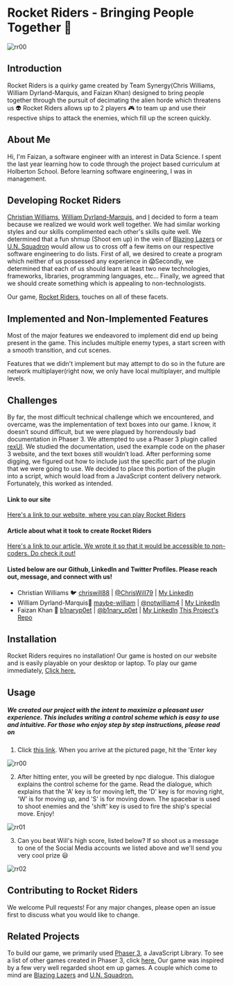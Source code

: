 # Rocket Riders - Bringing People Together  🚀

![rr00](https://user-images.githubusercontent.com/51524966/77604145-2dea0180-6ee8-11ea-879a-60d725c40006.jpg)

## Introduction
Rocket Riders is a quirky game created by Team Synergy(Chris Williams, William Dyrland-Marquis, and Faizan Khan) designed to bring people together through the pursuit of decimating the alien horde which threatens us 👽 Rocket Riders allows up to 2 players  🎮 to team up and use their respective ships to attack the enemies, which fill up the screen quickly.
## About Me
Hi, I'm Faizan, a software engineer with an interest in Data Science. I spent the last year learning how to code through the project based curriculum at Holberton School. Before learning software engineering, I was in management. 

## Developing Rocket Riders
[Christian Williams](https://www.linkedin.com/in/christian--williams), [William Dyrland-Marquis](https://www.linkedin.com/in/william-dyrland-marquis), and [I](https://www.linkedin.com/in/fkkhan)  decided to form a team because we realized we would work well together. We had similar working styles and our skills complimented each other's skills quite well. We determined that a fun shmup (Shoot em up) in the vein of [Blazing Lazers](https://www.youtube.com/watch?v=OquO7XKHDT4) or [U.N. Squadron](https://www.youtube.com/watch?v=lY4Z8I7oA5A&t=142s) would allow us to cross off a few items on our respective software engineering to do lists. First of all, we desired to create a program which neither of us possessed any experience in 😱Secondly, we determined that each of us should learn at least two new technologies, frameworks, libraries, programming languages, etc… Finally, we agreed that we should create something which is appealing to non-technologists.

Our game, [Rocket Riders](https://thefunonline.tech/), touches on all of these facets.

## Implemented and Non-Implemented Features
Most of the major features we endeavored to implement did end up being present in the game. This includes multiple enemy types, a start screen with a smooth transition, and cut scenes.

Features that we didn't implement but may attempt to do so in the future are network multiplayer(right now, we only have local multiplayer, and multiple levels.

## Challenges
By far, the most difficult technical challenge which we encountered, and overcame, was the implementation of text boxes into our game. I know, it doesn’t sound difficult, but we were plagued by horrendously bad documentation in Phaser 3. We attempted to use a Phaser 3 plugin called [rexUI](https://phaser.io/news/2019/01/rexui-plugins). We studied the documentation, used the example code on the phaser 3 website, and the text boxes still wouldn’t load. After performing some digging, we figured out how to include just the specific part of the plugin that we were going to use. We decided to place this portion of the plugin into a script, which would load from a JavaScript content delivery network. Fortunately, this worked as intended.

#### Link to our site
[Here's a link to our website, where you can play Rocket Riders](https://thefunonline.tech/)
#### Article about what it took to create Rocket Riders
[Here's a link to our article. We wrote it so that it would be accessible to non-coders. Do check it out! ](https://medium.com/@mathemagician229/the-odyssey-of-team-synergy-2ba4d5998bd4)
#### Listed below are our Github, LinkedIn and Twitter Profiles. Please reach out, message, and connect with us!
* Christian Williams 🐦 [chriswill88](https://github.com/chriswill88) | [@ChrisWill79](https://twitter.com/ChrisWill79) | [My LinkedIn](https://www.linkedin.com/in/christian--williams/)
*  William Dyrland-Marquis🥇 [maybe-william](https://github.com/maybe-william) | [@notwilliam4](https://twitter.com/notwilliam4) | [My LinkedIn](https://www.linkedin.com/in/william-dyrland-marquis/)
* Faizan Khan 🌌 [b1naryp0et](https://github.com/b1naryp0et) | [@b1nary_p0et](https://twitter.com/b1nary_p0et) | [My LinkedIn](https://www.linkedin.com/in/fkkhan/) [This Project's Repo](https://github.com/maybe-william/RocketRiders)
## Installation
Rocket Riders requires no installation! Our game is hosted on our website and is easily playable on your desktop or laptop. To play our game immediately, [Click here.](https://thefunonline.tech/game/index.html)
## Usage
##### We created our project with the intent to maximize a pleasant user experience. This includes writing a control scheme which is easy to use and intuitive. For those who enjoy step by step instructions, please read on
1. Click [this link](https://thefunonline.tech/game/index.html). When you arrive at the pictured page, hit the 'Enter key

![rr00](https://user-images.githubusercontent.com/51524966/77604145-2dea0180-6ee8-11ea-879a-60d725c40006.jpg)


2. After hitting enter, you will be greeted by npc dialogue. This dialogue explains the control scheme for the game. Read the dialogue, which explains that the 'A' key is for moving left, the 'D' key is for moving right, 'W' is for moving up, and 'S' is for moving down. The spacebar is used to shoot enemies and the 'shift' key is used to fire the ship's special move. Enjoy!

![rr01](https://user-images.githubusercontent.com/51524966/77604229-5f62cd00-6ee8-11ea-9ff8-88d433db4d21.jpg)


3. Can you beat Will's high score, listed below? If so shoot us a message to one of the Social Media accounts we listed above and we'll send you very cool prize 😃

![rr02](https://user-images.githubusercontent.com/51524966/77604353-a650c280-6ee8-11ea-924a-84f4537c31ab.jpg)


## Contributing to Rocket Riders
We welcome Pull requests! For any major changes, please open an issue first to discuss what you would like to change.
## Related Projects
To build our game, we primarily used [Phaser 3](https://phaser.io/), a JavaScript Library. To see a list of other games created in Phaser 3, click [here.](https://phaser.io/games)
Our game was inspired by a few very well regarded shoot em up games. A couple which come to mind are [Blazing Lazers](https://www.youtube.com/watch?v=OquO7XKHDT4) and [U.N. Squadron.](https://www.youtube.com/watch?v=lY4Z8I7oA5A)

